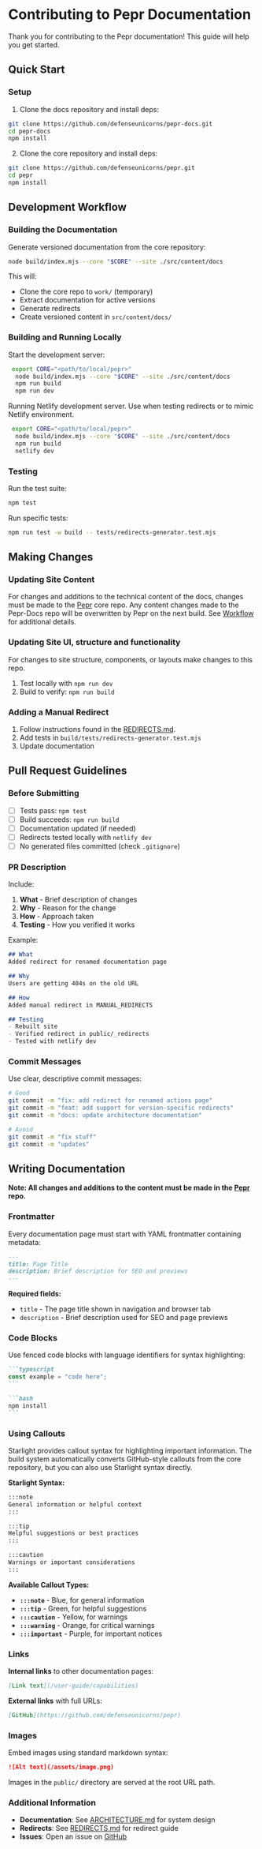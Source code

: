 # Contributing to Pepr Documentation

Thank you for contributing to the Pepr documentation! This guide will help you get started.

## Quick Start

### Setup

1. Clone the docs repository and install deps:
```bash
git clone https://github.com/defenseunicorns/pepr-docs.git
cd pepr-docs
npm install
```
2. Clone the core repository and install deps:
```bash
git clone https://github.com/defenseunicorns/pepr.git
cd pepr
npm install
```

## Development Workflow

### Building the Documentation

Generate versioned documentation from the core repository:

```bash
node build/index.mjs --core "$CORE" --site ./src/content/docs
```

This will:
- Clone the core repo to `work/` (temporary)
- Extract documentation for active versions
- Generate redirects
- Create versioned content in `src/content/docs/`

### Building and Running Locally

Start the development server:

```bash
 export CORE="<path/to/local/pepr>"
  node build/index.mjs --core "$CORE" --site ./src/content/docs
  npm run build
  npm run dev
```
Running Netlify development server. Use when testing redirects or to mimic Netlify environment. 

```bash
 export CORE="<path/to/local/pepr>"
  node build/index.mjs --core "$CORE" --site ./src/content/docs
  npm run build
  netlify dev
```

### Testing

Run the test suite:

```bash
npm test
```

Run specific tests:

```bash
npm run test -w build -- tests/redirects-generator.test.mjs
```

## Making Changes

### Updating Site Content
For changes and additions to the technical content of the docs, changes must be made to the [Pepr](https://github.com/defenseunicorns/pepr) core repo. Any content changes made to the Pepr-Docs repo will be overwritten by Pepr on the next build. See [Workflow](./ARCHITECTURE.md#Workflow) for additional details.

### Updating Site UI, structure and functionality

For changes to site structure, components, or layouts make changes to this repo.

1. Test locally with `npm run dev`
2. Build to verify: `npm run build`

### Adding a Manual Redirect
1. Follow instructions found in the [REDIRECTS.md](./REDIRECTS.md#adding-manual-redirects).
3. Add tests in `build/tests/redirects-generator.test.mjs`
4. Update documentation

## Pull Request Guidelines

### Before Submitting

- [ ] Tests pass: `npm test`
- [ ] Build succeeds: `npm run build`
- [ ] Documentation updated (if needed)
- [ ] Redirects tested locally with `netlify dev`
- [ ] No generated files committed (check `.gitignore`)

### PR Description

Include:

1. **What** - Brief description of changes
2. **Why** - Reason for the change
3. **How** - Approach taken
4. **Testing** - How you verified it works

Example:

```markdown
## What
Added redirect for renamed documentation page

## Why
Users are getting 404s on the old URL

## How
Added manual redirect in MANUAL_REDIRECTS

## Testing
- Rebuilt site
- Verified redirect in public/_redirects
- Tested with netlify dev
```

### Commit Messages

Use clear, descriptive commit messages:

```bash
# Good
git commit -m "fix: add redirect for renamed actions page"
git commit -m "feat: add support for version-specific redirects"
git commit -m "docs: update architecture documentation"

# Avoid
git commit -m "fix stuff"
git commit -m "updates"
```

## Writing Documentation
**Note: All  changes and additions to the content must be made in the [Pepr](https://github.com/defenseunicorns/pepr) repo.**

### Frontmatter

Every documentation page must start with YAML frontmatter containing metadata:

```markdown
---
title: Page Title
description: Brief description for SEO and previews
---
```

**Required fields:**
- `title` - The page title shown in navigation and browser tab
- `description` - Brief description used for SEO and page previews

### Code Blocks

Use fenced code blocks with language identifiers for syntax highlighting:

````markdown
```typescript
const example = "code here";
```

```bash
npm install
```
````

### Using Callouts

Starlight provides callout syntax for highlighting important information. The build system automatically converts GitHub-style callouts from the core repository, but you can also use Starlight syntax directly.

**Starlight Syntax:**
```markdown
:::note
General information or helpful context
:::

:::tip
Helpful suggestions or best practices
:::

:::caution
Warnings or important considerations
:::
```

**Available Callout Types:**
- **`:::note`** - Blue, for general information
- **`:::tip`** - Green, for helpful suggestions
- **`:::caution`** - Yellow, for warnings
- **`:::warning`** - Orange, for critical warnings
- **`:::important`** - Purple, for important notices

### Links

**Internal links** to other documentation pages:
```markdown
[Link text](/user-guide/capabilities)
```

**External links** with full URLs:
```markdown
[GitHub](https://github.com/defenseunicorns/pepr)
```

### Images

Embed images using standard markdown syntax:
```markdown
![Alt text](/assets/image.png)
```

Images in the `public/` directory are served at the root URL path.

### Additional Information
- **Documentation**: See [ARCHITECTURE.md](./ARCHITECTURE.md) for system design
- **Redirects**: See [REDIRECTS.md](./REDIRECTS.md) for redirect guide
- **Issues**: Open an issue on [GitHub](https://github.com/defenseunicorns/pepr-docs/issues)
